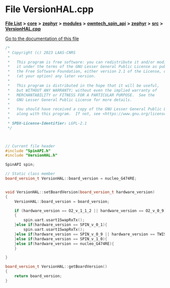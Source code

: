 

# File VersionHAL.cpp

[**File List**](files.md) **>** [**core**](dir_771164b9325b04f1442f7a3ffa8ecb89.md) **>** [**zephyr**](dir_09002e7ce91f09aeb040dfd1861a47f4.md) **>** [**modules**](dir_6d0fb8ab814c517e7f155fb837e32f72.md) **>** [**owntech\_spin\_api**](dir_87330bcbf7fe698536ea5946c1b90585.md) **>** [**zephyr**](dir_83abe2f3de580445b50d57f614c989e1.md) **>** [**src**](dir_b0a9bfd1c37d418dc07d30cb79a776da.md) **>** [**VersionHAL.cpp**](VersionHAL_8cpp.md)

[Go to the documentation of this file](VersionHAL_8cpp.md)


```C++
/*
 * Copyright (c) 2023 LAAS-CNRS
 *
 *   This program is free software: you can redistribute it and/or modify
 *   it under the terms of the GNU Lesser General Public License as published by
 *   the Free Software Foundation, either version 2.1 of the License, or
 *   (at your option) any later version.
 *
 *   This program is distributed in the hope that it will be useful,
 *   but WITHOUT ANY WARRANTY; without even the implied warranty of
 *   MERCHANTABILITY or FITNESS FOR A PARTICULAR PURPOSE.  See the
 *   GNU Lesser General Public License for more details.
 *
 *   You should have received a copy of the GNU Lesser General Public License
 *   along with this program.  If not, see <https://www.gnu.org/licenses/>.
 *
 * SPDX-License-Identifier: LGPL-2.1
 */



// Current file header
#include "SpinAPI.h"
#include "VersionHAL.h"

SpinAPI spin;

// Static class member
board_version_t VersionHAL::board_version = nucleo_G474RE;


void VersionHAL::setBoardVersion(board_version_t hardware_version)
{
    VersionHAL::board_version = board_version;

    if (hardware_version == O2_v_1_1_2 || hardware_version == O2_v_0_9)
    {
        spin.uart.usart1SwapRxTx();
    }else if(hardware_version == SPIN_v_0_1){
        spin.uart.usart1SwapRxTx();
    }else if(hardware_version == SPIN_v_0_9 || hardware_version == TWIST_v_1_1_2){
    }else if(hardware_version == SPIN_v_1_0){
    }else if(hardware_version == nucleo_G474RE){
    }

}

board_version_t VersionHAL::getBoardVersion()
{
    return board_version;
}
```


